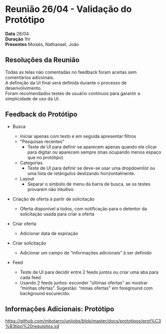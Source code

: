 # Reunião 26/04 - Validação do Protótipo

**Data** 26/04 <br>
**Duração** 1hr <br>
**Presentes** Moisés, Nathanael, João <br>

## Resoluções da Reunião
Todas as telas não comentadas no feedback foram aceitas sem comentários adicionais. <br>
A definição da UI final será definida durante o processo de desenvolvimento. <br>
Foram recomendados testes de usuário contínuos para garantir a simplicidade de uso da UI.

## Feedback do Protótipo
- Busca
  - Iniciar apenas com texto e em seguida apresentar filtros
  - “Pesquisas recentes”
    - Teste de UI para definir se aparecem apenas quando ele clicar para digitar ou aparecem sempre (mas ocupando menos espaço que no protótipo)
  - Categorias
    - Teste de UI para definir se deve-se usar uma dropdownlist ou uma lista de retângulos deslizando horizontalmente.
  - Layout
    - Separar o símbolo de menu da barra de busca, se os testes provarem não intuitivo

- Criação de oferta à partir de solicitação
  - Oferta disponível a todos, com notificação para o detentor da solicitação usada para criar a oferta

- Criar oferta
  - Adicionar data de expiração

- Criar solicitação
  - Adicionar um campo de “informações adicionais” à ser definido

- Feed
  - Teste de UI para decidir entre 2 feeds juntos ou criar uma aba para cada feed
  - Usando 2 feeds juntos: esconder “últimas ofertas” ao mostrar “minhas ofertas”. Sugestão: “minas ofertas” em foreground com background escurecido.

## Informações Adicionais: Protótipo
https://github.com/mbotarro/unijobs/blob/master/docs/prototipos/prot%C3%B3tipo%20requisitos.xd
